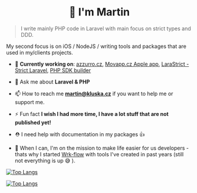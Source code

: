 <h1 align="center">👋 I'm Martin</h1>

> I write mainly PHP code in Laravel with main focus on strict types and DDD.

My second focus is on iOS / NodeJS / writing tools and packages that are used in my/clients projects. 

- 🚀 **Currently working on**: [azzurro.cz](https://www.azzurro.cz), [Movapp.cz Apple app](https://github.com/cesko-digital/movapp-apple), [LaraStrict - Strict Laravel](https://larastrict.com), [PHP SDK builder](https://github.com/wrk-flow/php-api-sdk-builder)

- 💬 Ask me about **Laravel & PHP**

- 📫 How to reach me **martin@kluska.cz** if you want to help me or support me.

- ⚡ Fun fact **I wish I had more time, I have a lot stuff that are not published yet!**

- ⛑ I need help with documentation in my packages 👍

- 🚀 When I can, I'm on the mission to make life easier for us developers - thats why I started [Wrk-flow](https://github.com/wrk-flow) with tools I've created in past years (still not everything is up 😅 ).




[![Top Langs](https://github-readme-stats.vercel.app/api?username=pionl&show_icons=true&locale=en)](https://github.com/anuraghazra/github-readme-stats)

[![Top Langs](https://github-readme-stats.vercel.app/api/top-langs/?username=pionl&layout=compact)](https://github.com/anuraghazra/github-readme-stats)
